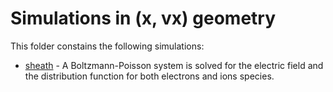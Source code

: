 # Simulations in (x, vx) geometry

This folder constains the following simulations: 

- [sheath](./sheath/README.md) - A Boltzmann-Poisson system is solved for the electric field and the distribution function for both electrons and ions species.